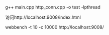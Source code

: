 g++ main.cpp http_conn.cpp -o test -lpthread

访问http://localhost:9008/index.html

webbench -t 10 -c 10000 http://localhost:9008/
